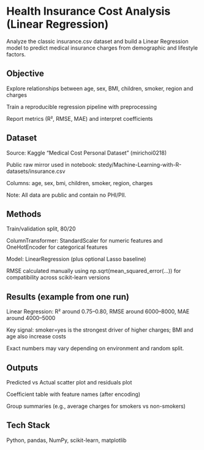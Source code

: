 # **Health Insurance Cost Analysis (Linear Regression)**

Analyze the classic insurance.csv dataset and build a Linear Regression model to predict medical insurance charges from demographic and lifestyle factors.

## Objective

Explore relationships between age, sex, BMI, children, smoker, region and charges

Train a reproducible regression pipeline with preprocessing

Report metrics (R², RMSE, MAE) and interpret coefficients

## Dataset

Source: Kaggle “Medical Cost Personal Dataset” (mirichoi0218)

Public raw mirror used in notebook: stedy/Machine-Learning-with-R-datasets/insurance.csv

Columns: age, sex, bmi, children, smoker, region, charges

Note: All data are public and contain no PHI/PII.

## Methods

Train/validation split, 80/20

ColumnTransformer: StandardScaler for numeric features and OneHotEncoder for categorical features

Model: LinearRegression (plus optional Lasso baseline)

RMSE calculated manually using np.sqrt(mean_squared_error(...)) for compatibility across scikit-learn versions

## Results (example from one run)

Linear Regression: R² around 0.75–0.80, RMSE around 6000–8000, MAE around 4000–5000

Key signal: smoker=yes is the strongest driver of higher charges; BMI and age also increase costs

Exact numbers may vary depending on environment and random split.

## Outputs

Predicted vs Actual scatter plot and residuals plot

Coefficient table with feature names (after encoding)

Group summaries (e.g., average charges for smokers vs non-smokers)

## Tech Stack

Python, pandas, NumPy, scikit-learn, matplotlib

